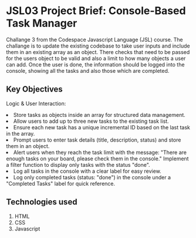 # JSL03 Project Brief: Console-Based Task Manager

Challange 3 from the Codespace Javascript Language (JSL) course. The challange is to update the existing codebase to take user inputs and include them in an existing array as an object. There checks that need to be passed for the users object to be valid and also a limit to how many objects a user can add. Once the user is done, the information should be logged into the console, showing all the tasks and also those which are completed.


## Key Objectives
Logic & User Interaction:

<li> Store tasks as objects inside an array for structured data management.
<li> Allow users to add up to three new tasks to the existing task list.
<li> Ensure each new task has a unique incremental ID based on the last task in the array.
<li> Prompt users to enter task details (title, description, status) and store them in an object.
<li> Alert users when they reach the task limit with the message: "There are enough tasks on your board, please check them in the console." Implement a filter function to display only tasks with the status "done".
<li> Log all tasks in the console with a clear label for easy review.
<li> Log only completed tasks (status: "done") in the console under a "Completed Tasks" label for quick reference.

## Technologies used

1. HTML
2. CSS
3. Javascript
